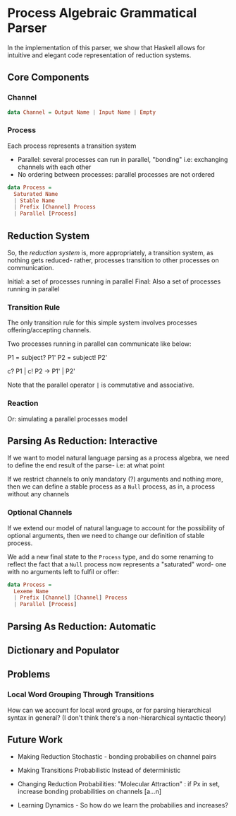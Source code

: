 # Process Algebraic Grammatical Parser

In the implementation of this parser, we show that Haskell allows for intuitive and elegant code representation of reduction systems.

## Core Components

### Channel

```haskell
data Channel = Output Name | Input Name | Empty
```

### Process

Each process represents a transition system

* Parallel: several processes can run in parallel, "bonding" i.e: exchanging channels with each other
* No ordering between processes: parallel processes are not ordered

```haskell
data Process =
  Saturated Name
  | Stable Name
  | Prefix [Channel] Process
  | Parallel [Process]
```

## Reduction System

So, the *reduction system* is, more appropriately, a transition system, as nothing gets reduced- rather, processes transition to other processes on communication.

Initial: a set of processes running in parallel
Final: Also a set of processes running in parallel


### Transition Rule

The only transition rule for this simple system involves processes offering/accepting channels.

Two processes running in parallel can communicate like below:

P1 = subject? P1'
P2 = subject! P2'

c? P1 | c! P2 -> P1' | P2'

Note that the parallel operator `|` is commutative and associative.


### Reaction

Or: simulating a parallel processes model


## Parsing As Reduction: Interactive

If we want to model natural language parsing as a process algebra, we need to define the end result of the parse- i.e: at what point 

If we restrict channels to only mandatory (?) arguments and nothing more, then we can define a stable process as a `Null` process, as in, a process without any channels

### Optional Channels

If we extend our model of natural language to account for the possibility of optional arguments, then we need to change our definition of stable process.

We add a new final state to the `Process` type, and do some renaming to reflect the fact that a `Null` process now represents a "saturated" word- one with no arguments left to fulfil or offer: 

```haskell
data Process =
  Lexeme Name
  | Prefix [Channel] [Channel] Process
  | Parallel [Process]
```

## Parsing As Reduction: Automatic

## Dictionary and Populator

## Problems

### Local Word Grouping Through Transitions

How can we account for local word groups, or for parsing hierarchical syntax in general? (I don't think there's a non-hierarchical syntactic theory)

## Future Work

* Making Reduction Stochastic - bonding probabilies on channel pairs

* Making Transitions Probabilistic Instead of deterministic

* Changing Reduction Probabilities: "Molecular Attraction" : if Px in set, increase bonding probabilities on channels [a...n]

* Learning Dynamics - So how do we learn the probabilies and increases?